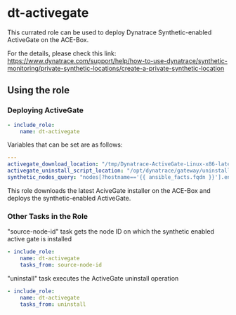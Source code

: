 # dt-activegate

This currated role can be used to deploy Dynatrace Synthetic-enabled ActiveGate on the ACE-Box.

For the details, please check this link: https://www.dynatrace.com/support/help/how-to-use-dynatrace/synthetic-monitoring/private-synthetic-locations/create-a-private-synthetic-location


## Using the role

### Deploying ActiveGate

```yaml
- include_role:
    name: dt-activegate
```

Variables that can be set are as follows:

```yaml
---
activegate_download_location: "/tmp/Dynatrace-ActiveGate-Linux-x86-latest.sh"
activegate_uninstall_script_location: "/opt/dynatrace/gateway/uninstall.sh"
synthetic_nodes_query: "nodes[?hostname=='{{ ansible_facts.fqdn }}'].entityId"
```

This role downloads the latest AciveGate installer on the ACE-Box and deploys the synthetic-enabled ActiveGate.

### Other Tasks in the Role

"source-node-id" task gets the node ID on which the synthetic enabled active gate is installed

```yaml
- include_role:
    name: dt-activegate
    tasks_from: source-node-id
```

"uninstall" task executes the ActiveGate uninstall operation

```yaml
- include_role:
    name: dt-activegate
    tasks_from: uninstall
```